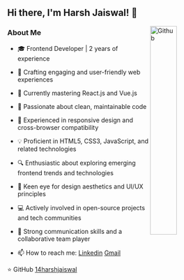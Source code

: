 ## Hi there, I'm Harsh Jaiswal! 👋

<img width="35%" align="right" alt="Github" src="https://user-images.githubusercontent.com/48678280/88862734-4903af80-d201-11ea-968b-9c939d88a37c.gif" />

### About Me

- 🎓 Frontend Developer | 2 years of experience
- 💼 Crafting engaging and user-friendly web experiences
- 🌱 Currently mastering React.js and Vue.js
- 👀 Passionate about clean, maintainable code
- 🚀 Experienced in responsive design and cross-browser compatibility
- 💡 Proficient in HTML5, CSS3, JavaScript, and related technologies
- 🔍 Enthusiastic about exploring emerging frontend trends and technologies
- 🎨 Keen eye for design aesthetics and UI/UX principles
- 💻 Actively involved in open-source projects and tech communities
- 📝 Strong communication skills and a collaborative team player
  
- 📫 How to reach me: [Linkedin](https://www.linkedin.com/in/harsh-jaiswal-141040196/) [Gmail](mailto:harshjaiswal1407@gmail.com)

⭐️ GitHub [14harshjaiswal](https://github.com/14harshjaiswal)
